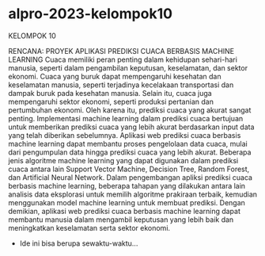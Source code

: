 # alpro-2023-kelompok10
KELOMPOK 10 

RENCANA: PROYEK APLIKASI PREDIKSI CUACA BERBASIS MACHINE LEARNING
Cuaca memiliki peran penting dalam kehidupan sehari-hari manusia, seperti dalam pengambilan keputusan, keselamatan, dan sektor ekonomi. Cuaca yang buruk dapat mempengaruhi kesehatan dan keselamatan manusia, seperti terjadinya kecelakaan transportasi dan dampak buruk pada kesehatan manusia. Selain itu, cuaca juga mempengaruhi sektor ekonomi, seperti produksi pertanian dan pertumbuhan ekonomi. Oleh karena itu, prediksi cuaca yang akurat sangat penting. Implementasi machine learning dalam prediksi cuaca bertujuan untuk memberikan prediksi cuaca yang lebih akurat berdasarkan input data yang telah diberikan sebelumnya. Aplikasi web prediksi cuaca berbasis machine learning dapat membantu proses pengelolaan data cuaca, mulai dari pengumpulan data hingga prediksi cuaca yang lebih akurat. Beberapa jenis algoritme machine learning yang dapat digunakan dalam prediksi cuaca antara lain Support Vector Machine, Decision Tree, Random Forest, dan Artificial Neural Network. Dalam pengembangan apliksi prediksi cuaca berbasis machine learning, beberapa tahapan yang dilakukan antara lain analisis data eksplorasi untuk memilih algoritme prakiraan terbaik, kemudian menggunakan model machine learning untuk membuat prediksi. Dengan demikian, aplikasi web prediksi cuaca berbasis machine learning dapat membantu manusia dalam mengambil keputusan yang lebih baik dan meningkatkan keselamatan serta sektor ekonomi.

* Ide ini bisa berupa sewaktu-waktu...
